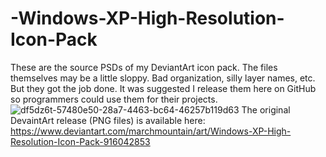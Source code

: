 # -Windows-XP-High-Resolution-Icon-Pack
These are the source PSDs of my DeviantArt icon pack. The files themselves may be a little sloppy. Bad organization, silly layer names, etc. But they got the job done. It was suggested I release them here on GitHub so programmers could use them for their projects.
![df5dz6t-57480e50-28a7-4463-bc64-46257b119d63](https://user-images.githubusercontent.com/107606613/174245327-f83c3a16-c10d-417a-b5a8-8b4ea88c43e3.png)
The original DevaintArt release (PNG files) is available here: https://www.deviantart.com/marchmountain/art/Windows-XP-High-Resolution-Icon-Pack-916042853
